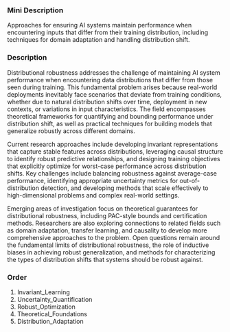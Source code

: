 ### Mini Description

Approaches for ensuring AI systems maintain performance when encountering inputs that differ from their training distribution, including techniques for domain adaptation and handling distribution shift.

### Description

Distributional robustness addresses the challenge of maintaining AI system performance when encountering data distributions that differ from those seen during training. This fundamental problem arises because real-world deployments inevitably face scenarios that deviate from training conditions, whether due to natural distribution shifts over time, deployment in new contexts, or variations in input characteristics. The field encompasses theoretical frameworks for quantifying and bounding performance under distribution shift, as well as practical techniques for building models that generalize robustly across different domains.

Current research approaches include developing invariant representations that capture stable features across distributions, leveraging causal structure to identify robust predictive relationships, and designing training objectives that explicitly optimize for worst-case performance across distribution shifts. Key challenges include balancing robustness against average-case performance, identifying appropriate uncertainty metrics for out-of-distribution detection, and developing methods that scale effectively to high-dimensional problems and complex real-world settings.

Emerging areas of investigation focus on theoretical guarantees for distributional robustness, including PAC-style bounds and certification methods. Researchers are also exploring connections to related fields such as domain adaptation, transfer learning, and causality to develop more comprehensive approaches to the problem. Open questions remain around the fundamental limits of distributional robustness, the role of inductive biases in achieving robust generalization, and methods for characterizing the types of distribution shifts that systems should be robust against.

### Order

1. Invariant_Learning
2. Uncertainty_Quantification
3. Robust_Optimization
4. Theoretical_Foundations
5. Distribution_Adaptation
